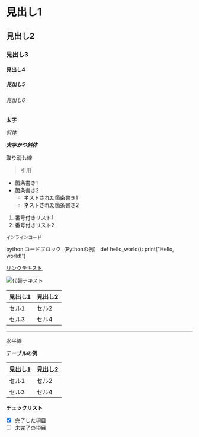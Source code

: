 # 見出し1
## 見出し2
### 見出し3
#### 見出し4
##### 見出し5
###### 見出し6

**太字**

*斜体*

***太字かつ斜体***

~~取り消し線~~

> 引用

- 箇条書き1
- 箇条書き2
  - ネストされた箇条書き1
  - ネストされた箇条書き2

1. 番号付きリスト1
2. 番号付きリスト2

`インラインコード`


python
コードブロック（Pythonの例）
def hello_world():
print("Hello, world!")

[リンクテキスト](https://example.com)

![代替テキスト](https://example.com/image.jpg)

| 見出し1 | 見出し2 |
| ------- | ------- |
| セル1   | セル2   |
| セル3   | セル4   |

---

水平線

**テーブルの例**

| 見出し1 | 見出し2 |
| ------- | ------- |
| セル1   | セル2   |
| セル3   | セル4   |

**チェックリスト**

- [x] 完了した項目
- [ ] 未完了の項目